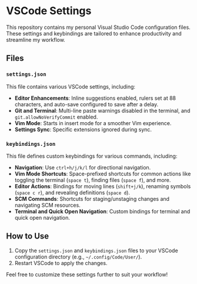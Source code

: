 # VSCode Settings

This repository contains my personal Visual Studio Code configuration files. These settings and keybindings are tailored to enhance productivity and streamline my workflow.

## Files

### `settings.json`
This file contains various VSCode settings, including:
- **Editor Enhancements**: Inline suggestions enabled, rulers set at 88 characters, and auto-save configured to save after a delay.
- **Git and Terminal**: Multi-line paste warnings disabled in the terminal, and `git.allowNoVerifyCommit` enabled.
- **Vim Mode**: Starts in insert mode for a smoother Vim experience.
- **Settings Sync**: Specific extensions ignored during sync.

### `keybindings.json`
This file defines custom keybindings for various commands, including:
- **Navigation**: Use `ctrl+h/j/k/l` for directional navigation.
- **Vim Mode Shortcuts**: Space-prefixed shortcuts for common actions like toggling the terminal (`space t`), finding files (`space f`), and more.
- **Editor Actions**: Bindings for moving lines (`shift+j/k`), renaming symbols (`space c r`), and revealing definitions (`space d`).
- **SCM Commands**: Shortcuts for staging/unstaging changes and navigating SCM resources.
- **Terminal and Quick Open Navigation**: Custom bindings for terminal and quick open navigation.

## How to Use
1. Copy the `settings.json` and `keybindings.json` files to your VSCode configuration directory (e.g., `~/.config/Code/User/`).
2. Restart VSCode to apply the changes.

Feel free to customize these settings further to suit your workflow!
